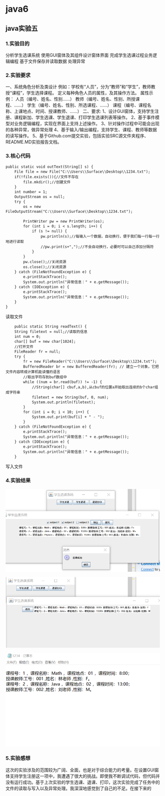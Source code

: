 # java6
## java实验五
### 1.实验目的
分析学生选课系统
使用GUI窗体及其组件设计窗体界面
完成学生选课过程业务逻辑编程
基于文件保存并读取数据
处理异常
### 2.实验要求
一、系统角色分析及类设计
例如：学校有“人员”，分为“教师”和“学生”，教师教授“课程”，学生选择课程。
定义每种角色人员的属性，及其操作方法。
属性示例：	人员（编号、姓名、性别……）
教师（编号、姓名、性别、所授课程、……）
			学生（编号、姓名、性别、所选课程、……）
			课程（编号、课程名称、上课地点、时间、授课教师、……）
二、要求:
1、设计GUI窗体，支持学生注册、课程新加、学生选课、学生退课、打印学生选课列表等操作。
2、基于事件模型对业务逻辑编程，实现在界面上支持上述操作。
3、针对操作过程中可能会出现的各种异常，做异常处理
4、基于输入/输出编程，支持学生、课程、教师等数据的读写操作。
5、基于Github.com提交实验，包括实验SRC源文件夹程序、README.MD实验报告文档。
### 3.核心代码
    public static void outText(String[] s) {
        File file = new File("C:\\Users\\Surface\\Desktop\\1234.txt");
        if(!file.exists()){//文件不存在
            file.mkdir();//创建文件
        }
        int number = 1;
        OutputStream os = null;
        try {
            os = new FileOutputStream("C:\\Users\\Surface\\Desktop\\1234.txt");

            PrintWriter pw = new PrintWriter(os);
            for (int i = 0; i < s.length; i++) {
                if (s != null) {
                    pw.println(s);//每输入一个数据，自动换行，便于我们每一行每一行地进行读取
                    //pw.print(s+",");//不会自动换行，必要时可以自己添加分隔符
                }
            }
            pw.close();//关闭资源
            os.close();//关闭资源
        } catch (FileNotFoundException e) {
            e.printStackTrace();
            System.out.println("异常信息：" + e.getMessage());
        } catch (IOException e) {
            e.printStackTrace();
            System.out.println("异常信息：" + e.getMessage());
        }
    }
读取文件

        public static String readText() {
        String filetext = null;//读取的信息
        int num = 0;
        char[] buf = new char[1024];
        //打开文件
        FileReader fr = null;
        try {
            fr = new FileReader("C:\\Users\\Surface\\Desktop\\1234.txt");
            BufferedReader br = new BufferedReader(fr); // 建立一个对象，它把文件内容转成计算机能读懂的语言
            //取出字符存到buf数组中
            while ((num = br.read(buf)) != -1) {
                //String(char[] cbuf,a,b),从cbuf的位置a开始取出连续的b个char组成字符串
                filetext = new String(buf, 0, num);
                System.out.println(filetext);
            }
            for (int i = 0; i < 10; i++) {
                System.out.print(buf[i] + " - ");
            }
        } catch (FileNotFoundException e) {
            e.printStackTrace();
            System.out.println("异常信息：" + e.getMessage());
        } catch (IOException e) {
            e.printStackTrace();
            System.out.println("异常信息：" + e.getMessage());
        }
写入文件
### 4.实验结果
![images](https://github.com/Linjieken/java6/blob/master/%E5%BE%AE%E4%BF%A1%E6%88%AA%E5%9B%BE_20191209001207.png)

![images](https://github.com/Linjieken/java6/blob/master/%E5%BE%AE%E4%BF%A1%E5%9B%BE%E7%89%87_20191209001332.png)

![images](https://github.com/Linjieken/java6/blob/master/%E5%BE%AE%E4%BF%A1%E6%88%AA%E5%9B%BE_20191209001233.png)
### 5.实验感想
这次的实验涉及的范围较为广阔、全面，也是对于综合能力的考量。在设置GUI窗体支持学生注册这一项中，我遭遇了很大的挑战。即使我不断调试代码，但代码并没有运行成功。基于上次实验的学生选课、退课、打印，这次实验完成了任务中的文件的读取与写入以及异常处理。我深深地感觉到了自己的不足。在接下来的
